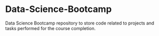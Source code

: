 # Data-Science-Bootcamp
Data Science Bootcamp repository to store code related to projects and tasks performed for the course completion. 
